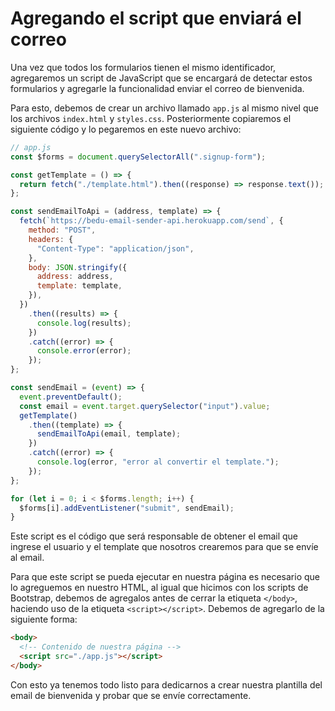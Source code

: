 # Agregando el script que enviará el correo

Una vez que todos los formularios tienen el mismo identificador, agregaremos un
script de JavaScript que se encargará de detectar estos formularios y agregarle
la funcionalidad enviar el correo de bienvenida.

Para esto, debemos de crear un archivo llamado `app.js` al mismo nivel que los
archivos `index.html` y `styles.css`. Posteriormente copiaremos el siguiente
código y lo pegaremos en este nuevo archivo:

```js
// app.js
const $forms = document.querySelectorAll(".signup-form");

const getTemplate = () => {
  return fetch("./template.html").then((response) => response.text());
};

const sendEmailToApi = (address, template) => {
  fetch(`https://bedu-email-sender-api.herokuapp.com/send`, {
    method: "POST",
    headers: {
      "Content-Type": "application/json",
    },
    body: JSON.stringify({
      address: address,
      template: template,
    }),
  })
    .then((results) => {
      console.log(results);
    })
    .catch((error) => {
      console.error(error);
    });
};

const sendEmail = (event) => {
  event.preventDefault();
  const email = event.target.querySelector("input").value;
  getTemplate()
    .then((template) => {
      sendEmailToApi(email, template);
    })
    .catch((error) => {
      console.log(error, "error al convertir el template.");
    });
};

for (let i = 0; i < $forms.length; i++) {
  $forms[i].addEventListener("submit", sendEmail);
}
```

Este script es el código que será responsable de obtener el email que ingrese el
usuario y el template que nosotros crearemos para que se envíe al email.

Para que este script se pueda ejecutar en nuestra página es necesario que lo
agreguemos en nuestro HTML, al igual que hicimos con los scripts de Bootstrap,
debemos de agregalos antes de cerrar la etiqueta `</body>`, haciendo uso de la
etiqueta `<script></script>`. Debemos de agregarlo de la siguiente forma:

```html
<body>
  <!-- Contenido de nuestra página -->
  <script src="./app.js"></script>
</body>
```

Con esto ya tenemos todo listo para dedicarnos a crear nuestra plantilla del
email de bienvenida y probar que se envíe correctamente.
